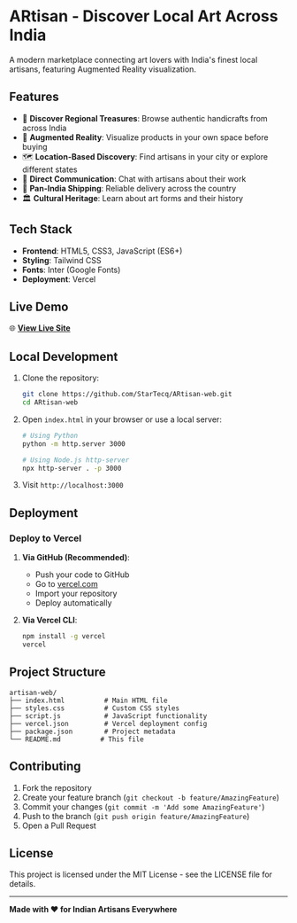 # ARtisan - Discover Local Art Across India

A modern marketplace connecting art lovers with India's finest local artisans, featuring Augmented Reality visualization.

## Features

- 🎨 **Discover Regional Treasures**: Browse authentic handicrafts from across India
- 📱 **Augmented Reality**: Visualize products in your own space before buying
- 🗺️ **Location-Based Discovery**: Find artisans in your city or explore different states
- 💬 **Direct Communication**: Chat with artisans about their work
- 🚚 **Pan-India Shipping**: Reliable delivery across the country
- 🏛️ **Cultural Heritage**: Learn about art forms and their history

## Tech Stack

- **Frontend**: HTML5, CSS3, JavaScript (ES6+)
- **Styling**: Tailwind CSS
- **Fonts**: Inter (Google Fonts)
- **Deployment**: Vercel

## Live Demo

🌐 **[View Live Site](https://your-deployment-url.vercel.app)**

## Local Development

1. Clone the repository:
   ```bash
   git clone https://github.com/StarTecq/ARtisan-web.git
   cd ARtisan-web
   ```

2. Open `index.html` in your browser or use a local server:
   ```bash
   # Using Python
   python -m http.server 3000
   
   # Using Node.js http-server
   npx http-server . -p 3000
   ```

3. Visit `http://localhost:3000`

## Deployment

### Deploy to Vercel

1. **Via GitHub (Recommended)**:
   - Push your code to GitHub
   - Go to [vercel.com](https://vercel.com)
   - Import your repository
   - Deploy automatically

2. **Via Vercel CLI**:
   ```bash
   npm install -g vercel
   vercel
   ```

## Project Structure

```
artisan-web/
├── index.html          # Main HTML file
├── styles.css          # Custom CSS styles
├── script.js           # JavaScript functionality
├── vercel.json         # Vercel deployment config
├── package.json        # Project metadata
└── README.md          # This file
```

## Contributing

1. Fork the repository
2. Create your feature branch (`git checkout -b feature/AmazingFeature`)
3. Commit your changes (`git commit -m 'Add some AmazingFeature'`)
4. Push to the branch (`git push origin feature/AmazingFeature`)
5. Open a Pull Request

## License

This project is licensed under the MIT License - see the LICENSE file for details.

---

**Made with ♥ for Indian Artisans Everywhere**
